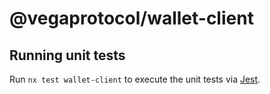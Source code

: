 # @vegaprotocol/wallet-client

## Running unit tests

Run `nx test wallet-client` to execute the unit tests via [Jest](https://jestjs.io).
